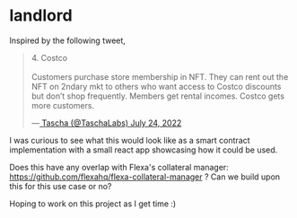 # landlord

Inspired by the following tweet, 

<blockquote class="twitter-tweet" data-conversation="none" data-dnt="true"><p lang="en" dir="ltr">4. Costco <br><br>Customers purchase store membership in NFT. They can rent out the NFT on 2ndary mkt to others who want access to Costco discounts but don’t shop frequently. Members get rental incomes. Costco gets more customers.</p>&mdash;<a href="https://twitter.com/TaschaLabs/status/1551281082024148992?ref_src=twsrc%5Etfw"> Tascha (@TaschaLabs) July 24, 2022</a></blockquote>

I was curious to see what this would look like as a smart contract implementation with a small react app showcasing how it could be used. 

Does this have any overlap with Flexa's collateral manager: https://github.com/flexahq/flexa-collateral-manager ? Can we build upon this for this use case or no?


Hoping to work on this project as I get time :) 
